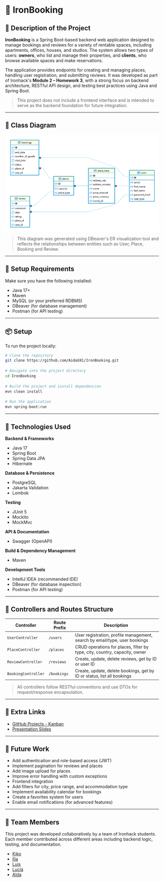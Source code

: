 # 🏨 IronBooking

## 📌 Description of the Project

**IronBooking** is a Spring Boot-based backend web application designed to manage bookings and reviews for a variety of 
rentable spaces, including apartments, offices, houses, and studios. The system allows two types of users: **owners**, who list and manage their properties, and **clients**, who browse available spaces and make reservations.

The application provides endpoints for creating and managing places, handling user registration, and submitting reviews. It was developed as part of Ironhack's **Module 2 – Homework 3**, with a strong focus on backend architecture, RESTful API design, and testing best practices using Java and Spring Boot.

> This project does not include a frontend interface and is intended to serve as the backend foundation for future integration.

---

## 📐 Class Diagram

![Class Diagram](./assets/class-diagram.png)
> This diagram was generated using DBeaver's ER visualization tool and reflects the relationships between entities 
> such as User, Place, Booking and Review.
---

## 🚀 Setup Requirements

Make sure you have the following installed:

- Java 17+
- Maven
- MySQL (or your preferred RDBMS)
- DBeaver (for database management)
- Postman (for API testing)

---
## 📦 Setup

To run the project locally:

```bash
# Clone the repository
git clone https://github.com/AidaG91/IronBooking.git

# Navigate into the project directory
cd IronBooking

# Build the project and install dependencies
mvn clean install

# Run the application
mvn spring-boot:run
```
---
## 🧰 Technologies Used

**Backend & Frameworks**
- Java 17
- Spring Boot
- Spring Data JPA
- Hibernate

**Database & Persistence**
- PostgreSQL
- Jakarta Validation
- Lombok

**Testing**
- JUnit 5
- Mockito
- MockMvc

**API & Documentation**
- Swagger (OpenAPI)

**Build & Dependency Management**
- Maven

**Development Tools**
- IntelliJ IDEA (recommended IDE)
- DBeaver (for database inspection)
- Postman (for API testing)

---

## 🧭 Controllers and Routes Structure

| Controller         | Route Prefix       | Description                                                                 |
|--------------------|--------------------|-----------------------------------------------------------------------------|
| `UserController`    | `/users`           | User registration, profile management, search by email/type, user bookings |
| `PlaceController`   | `/places`          | CRUD operations for places, filter by type, city, country, capacity, owner |
| `ReviewController`  | `/reviews`         | Create, update, delete reviews, get by ID or user ID                        |
| `BookingController` | `/bookings`        | Create, update, delete bookings, get by ID or status, list all bookings    |

> All controllers follow RESTful conventions and use DTOs for request/response encapsulation.


---

## 🔗 Extra Links

- [GitHub Projects - Kanban](https://github.com/users/AidaG91/projects/2)
- [Presentation Slides](TBA)

---

## 🚀 Future Work

- Add authentication and role-based access (JWT)
- Implement pagination for reviews and places
- Add image upload for places
- Improve error handling with custom exceptions
- Frontend integration
- Add filters for city, price range, and accommodation type
- Implement availability calendar for bookings
- Create a favorites system for users
- Enable email notifications (for advanced features)
---
## 👥 Team Members
This project was developed collaboratively by a team of Ironhack students. Each member contributed across different areas including backend logic, testing, and documentation.
- [Kiko](https://github.com/krub-dev)
- [Ilia](https://github.com/iyasyr)
- [Luis](https://github.com/iamluismoran)
- [Lucía](https://github.com/Lucintheskies)
- [Aïda](https://github.com/AidaG91)
